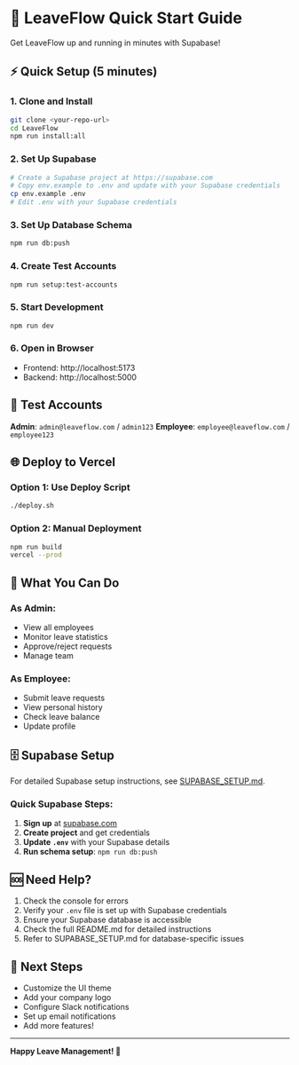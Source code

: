 # 🚀 LeaveFlow Quick Start Guide

Get LeaveFlow up and running in minutes with Supabase!

## ⚡ Quick Setup (5 minutes)

### 1. Clone and Install
```bash
git clone <your-repo-url>
cd LeaveFlow
npm run install:all
```

### 2. Set Up Supabase
```bash
# Create a Supabase project at https://supabase.com
# Copy env.example to .env and update with your Supabase credentials
cp env.example .env
# Edit .env with your Supabase credentials
```

### 3. Set Up Database Schema
```bash
npm run db:push
```

### 4. Create Test Accounts
```bash
npm run setup:test-accounts
```

### 5. Start Development
```bash
npm run dev
```

### 6. Open in Browser
- Frontend: http://localhost:5173
- Backend: http://localhost:5000

## 🔑 Test Accounts

**Admin**: `admin@leaveflow.com` / `admin123`
**Employee**: `employee@leaveflow.com` / `employee123`

## 🌐 Deploy to Vercel

### Option 1: Use Deploy Script
```bash
./deploy.sh
```

### Option 2: Manual Deployment
```bash
npm run build
vercel --prod
```

## 📱 What You Can Do

### As Admin:
- View all employees
- Monitor leave statistics
- Approve/reject requests
- Manage team

### As Employee:
- Submit leave requests
- View personal history
- Check leave balance
- Update profile

## 🗄️ Supabase Setup

For detailed Supabase setup instructions, see [SUPABASE_SETUP.md](./SUPABASE_SETUP.md).

### Quick Supabase Steps:
1. **Sign up** at [supabase.com](https://supabase.com)
2. **Create project** and get credentials
3. **Update `.env`** with your Supabase details
4. **Run schema setup**: `npm run db:push`

## 🆘 Need Help?

1. Check the console for errors
2. Verify your `.env` file is set up with Supabase credentials
3. Ensure your Supabase database is accessible
4. Check the full README.md for detailed instructions
5. Refer to SUPABASE_SETUP.md for database-specific issues

## 🎯 Next Steps

- Customize the UI theme
- Add your company logo
- Configure Slack notifications
- Set up email notifications
- Add more features!

---

**Happy Leave Management! 🎉** 